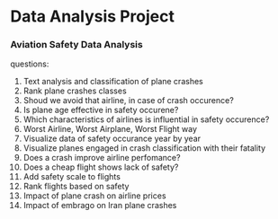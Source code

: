 # Data Analysis Project

### Aviation Safety Data Analysis

questions:

1. Text analysis and classification of plane crashes
2. Rank plane crashes classes
3. Shoud we avoid that airline, in case of crash occurence?
4. Is plane age effective in safety occurene?
5. Which characteristics of airlines is influential in safety occurence?
6. Worst Airline, Worst Airplane, Worst Flight way
7. Visualize data of safety occurance year by year
8. Visualize planes engaged in crash classification with their fatality
9. Does a crash improve airline perfomance?
10. Does a cheap flight shows lack of safety?
11. Add safety scale to flights
12. Rank flights based on safety
13. Impact of plane crash on airline prices
14. Impact of embrago on Iran plane crashes
